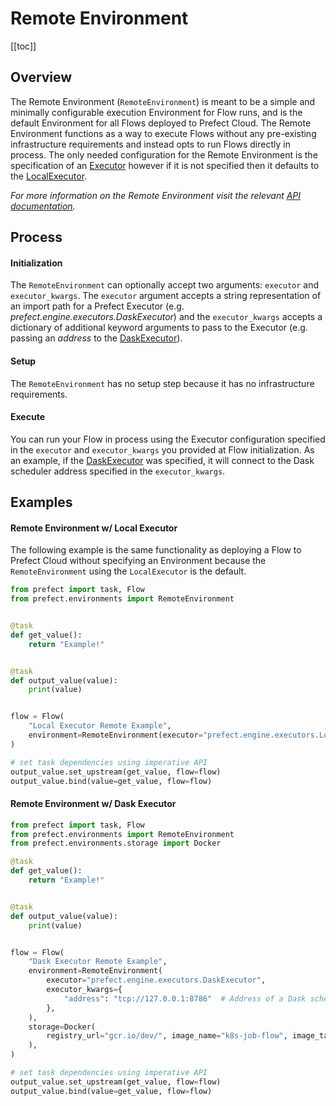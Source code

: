 # Remote Environment

[[toc]]

## Overview

The Remote Environment (`RemoteEnvironment`) is meant to be a simple and minimally configurable execution Environment for Flow runs, and is the default Environment for all Flows deployed to Prefect Cloud. The Remote Environment functions as a way to execute Flows without any pre-existing infrastructure requirements and instead opts to run Flows directly in process. The only needed configuration for the Remote Environment is the specification of an [Executor](/core/concepts/engine.html#executors) however if it is not specified then it defaults to the [LocalExecutor](/api/unreleased/engine/executors.html#localexecutor).

_For more information on the Remote Environment visit the relevant [API documentation](/api/unreleased/environments/execution.html#remoteenvironment)._

## Process

#### Initialization

The `RemoteEnvironment` can optionally accept two arguments: `executor` and `executor_kwargs`. The `executor` argument accepts a string representation of an import path for a Prefect Executor (e.g. _prefect.engine.executors.DaskExecutor_) and the `executor_kwargs` accepts a dictionary of additional keyword arguments to pass to the Executor (e.g. passing an _address_ to the [DaskExecutor](/api/unreleased/engine/executors.html#daskexecutor)).

#### Setup

The `RemoteEnvironment` has no setup step because it has no infrastructure requirements.

#### Execute

You can run your Flow in process using the Executor configuration specified in the `executor` and `executor_kwargs` you provided at Flow initialization. As an example, if the [DaskExecutor](/api/unreleased/engine/executors.html#daskexecutor) was specified, it will connect to the Dask scheduler address specified in the `executor_kwargs`.

## Examples

#### Remote Environment w/ Local Executor

The following example is the same functionality as deploying a Flow to Prefect Cloud without specifying an Environment because the `RemoteEnvironment` using the `LocalExecutor` is the default.

```python
from prefect import task, Flow
from prefect.environments import RemoteEnvironment


@task
def get_value():
    return "Example!"


@task
def output_value(value):
    print(value)


flow = Flow(
    "Local Executor Remote Example",
    environment=RemoteEnvironment(executor="prefect.engine.executors.LocalExecutor"),
)

# set task dependencies using imperative API
output_value.set_upstream(get_value, flow=flow)
output_value.bind(value=get_value, flow=flow)
```

#### Remote Environment w/ Dask Executor

```python
from prefect import task, Flow
from prefect.environments import RemoteEnvironment
from prefect.environments.storage import Docker

@task
def get_value():
    return "Example!"


@task
def output_value(value):
    print(value)


flow = Flow(
    "Dask Executor Remote Example",
    environment=RemoteEnvironment(
        executor="prefect.engine.executors.DaskExecutor",
        executor_kwargs={
            "address": "tcp://127.0.0.1:8786"  # Address of a Dask scheduler
        },
    ),
    storage=Docker(
        registry_url="gcr.io/dev/", image_name="k8s-job-flow", image_tag="0.1.0"
    ),
)

# set task dependencies using imperative API
output_value.set_upstream(get_value, flow=flow)
output_value.bind(value=get_value, flow=flow)
```

